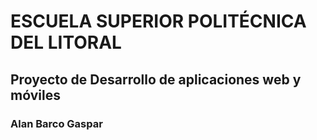 # ESCUELA SUPERIOR POLITÉCNICA DEL LITORAL
## Proyecto de Desarrollo de aplicaciones web y móviles
### Alan Barco Gaspar